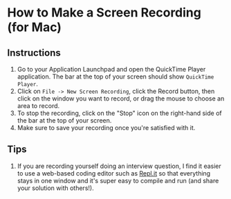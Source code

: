 # How to Make a Screen Recording (for Mac)

## Instructions

1. Go to your Application Launchpad and open the QuickTime Player application. The bar at the top of your screen should show `QuickTime Player`.
1. Click on `File -> New Screen Recording`, click the Record button, then click on the window you want to record, or drag the mouse to choose an area to record.
1. To stop the recording, click on the "Stop" icon on the right-hand side of the bar at the top of your screen.
1. Make sure to save your recording once you're satisfied with it.

## Tips

1. If you are recording yourself doing an interview question, I find it easier to use a web-based coding editor such as [Repl.it](https://repl.it) so that everything stays in one window and it's super easy to compile and run (and share your solution with others!).